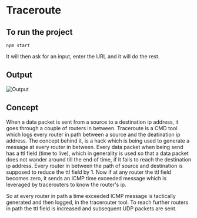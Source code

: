 # Traceroute

## To run the project
```
npm start
```

It will then ask for an input, enter the URL and it will do the rest.

## Output

![Output](https://drive.google.com/uc?export=view&id=1QvazKxOMtAnyto21334tJ_dcsMOWseFN)

## Concept

When a data packet is sent from a source to a destination ip address, it goes through a couple of routers in between.
Traceroute is a CMD tool which logs every router in path between a source and the deatination ip address. The concept behind it, is a hack which is being used to generate a message at every router in between. Every data packet when being send has a ttl field (time to live), which in generality is used so that a data packet does not wander around till the end of time, if it fails to reach the destination ip address. Every router in between the path of source and destination is supposed to reduce the ttl field by 1. Now if at any router the ttl field becomes zero, it sends an ICMP time exceeded message which is leveraged by tracerouters to know the router's ip. 

So at every router in path a time exceeded ICMP message is tactically generated and then logged, in the tracerouter tool. To reach further routers in path the ttl field is increased and subsequent UDP packets are sent.